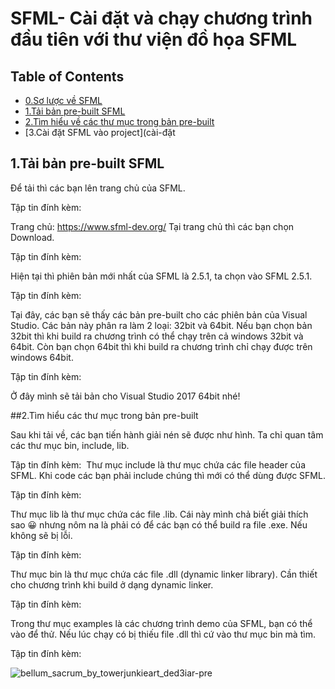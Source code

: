 # SFML- Cài đặt và chạy chương trình đầu tiên với thư viện đồ họa SFML

## Table of Contents
- [0.Sơ lược về SFML](#1.Tải-bản-pre-built-SFML)
- [1.Tải bản pre-built SFML](#tải-bản-pre-built-SFML)
- [2.Tìm hiểu về các thư mục trong bản pre-built](#tìm-hiểu-về-thư-mục-trong-pre-built)
- [3.Cài đặt SFML vào project](cài-đặt



## 1.Tải bản pre-built SFML

Để tải thì các bạn lên trang chủ của SFML.

Tập tin đính kèm:

Trang chủ:  https://www.sfml-dev.org/
Tại trang chủ thì các bạn chọn Download.

Tập tin đính kèm:

Hiện tại thì phiên bản mới nhất của SFML là 2.5.1, ta chọn vào SFML 2.5.1.

Tập tin đính kèm:

Tại đây, các bạn sẽ thấy các bản pre-built cho các phiên bản của Visual Studio. Các bản này phân ra làm 2 loại: 32bit và 64bit. Nếu bạn chọn bản 32bit thì khi build ra chương trình có thể chạy trên cả windows 32bit và 64bit. Còn bạn chọn 64bit thì khi build ra chương trình chỉ chạy được trên windows 64bit.

Tập tin đính kèm:

Ở đây mình sẽ tải bản cho Visual Studio 2017 64bit nhé!

##2.Tìm hiểu các thư mục trong bản pre-built

Sau khi tải về, các bạn tiến hành giải nén sẽ được như hình. Ta chỉ quan tâm các thư mục bin, include, lib.

﻿Tập tin đính kèm:
﻿
Thư mục include là thư mục chứa các file header của SFML. Khi code các bạn phải include chúng thì mới có thể dùng được SFML.

Tập tin đính kèm:

Thư mục lib là thư mục chứa các file .lib. Cái này mình chả biết giải thích sao 😀 nhưng nôm na là phải có để các bạn có thể build ra file .exe. Nếu không sẽ bị lỗi.

Tập tin đính kèm:

Thư mục bin là thư mục chứa các file .dll (dynamic linker library). Cần thiết cho chương trình khi build ở dạng dynamic linker.

Tập tin đính kèm:

Trong thư mục examples là các chương trình demo của SFML, bạn có thể vào để thử. Nếu lúc chạy có bị thiếu file .dll thì cứ vào thư mục bin mà tìm.

Tập tin đính kèm:

![bellum_sacrum_by_towerjunkieart_ded3iar-pre](https://user-images.githubusercontent.com/91585606/156887005-30ec3843-34ce-4a65-a097-2df16ca6e517.jpg)



